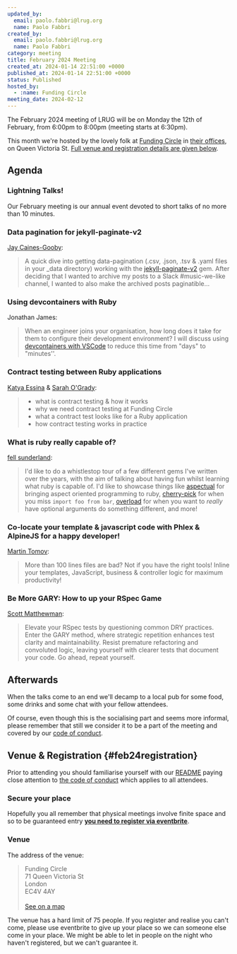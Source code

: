 ```yaml
---
updated_by:
  email: paolo.fabbri@lrug.org
  name: Paolo Fabbri
created_by:
  email: paolo.fabbri@lrug.org
  name: Paolo Fabbri
category: meeting
title: February 2024 Meeting
created_at: 2024-01-14 22:51:00 +0000
published_at: 2024-01-14 22:51:00 +0000
status: Published
hosted_by:
  - :name: Funding Circle
meeting_date: 2024-02-12
---
```


The February 2024 meeting of LRUG will be on Monday the 12th of
February, from 6:00pm to 8:00pm (meeting starts at 6:30pm).

This month we're hosted by the lovely folk at [Funding
Circle](https://fundingcircle.com) in [their offices][fc-venue], on Queen
Victoria St. [Full venue and registration details are given below](#feb24registration).

## Agenda

### Lightning Talks!

Our February meeting is our annual event devoted to short talks of no more
than 10 minutes.

### Data pagination for jekyll-paginate-v2

[Jay Caines-Gooby](https://jay.gooby.org):

> A quick dive into getting data-pagination (.csv, .json, .tsv
> & .yaml files in your _data directory) working with the [jekyll-paginate-v2](https://github.com/sverrirs/jekyll-paginate-v2)
> gem. After deciding that I wanted to archive my posts to a Slack
> #music-we-like channel, I wanted to also make the archived posts
> paginatible...

### Using devcontainers with Ruby

Jonathan James:

> When an engineer joins your organisation, how long does it take for
> them to configure their development environment? I will discuss using
> [devcontainers with VSCode](https://code.visualstudio.com/docs/devcontainers/containers) to reduce this time from "days" to
> "minutes''.

### Contract testing between Ruby applications

[Katya Essina](https://github.com/KatyaEssina95) & [Sarah O'Grady](https://github.com/sarah-ogrady):

> - what is contract testing & how it works
> - why we need contract testing at Funding Circle
> - what a contract test looks like for a Ruby application
> - how contract testing works in practice

### What is ruby really capable of?

[fell sunderland](https://twitter.com/felltir):

> I'd like to do a whistlestop tour of a few different gems I've written over
> the years, with the aim of talking about having fun whilst learning what
> ruby is capable of. I'd like to showcase things like [aspectual](https://github.com/AgentAntelope/aspectual)
> for bringing aspect oriented programming to ruby, [cherry-pick](https://github.com/AgentAntelope/cherry_pick)
> for when you miss `import foo from bar`, [overload](https://github.com/AgentAntelope/overload) for when you
> want to *really* have optional arguments do something different, and more!

### Co-locate your template & javascript code with Phlex & AlpineJS for a happy developer!

[Martin Tomov](https://www.linkedin.com/in/martin-tomov/):

> More than 100 lines files are bad? Not if you have the right tools! Inline
> your templates, JavaScript, business & controller logic for maximum
> productivity!

### Be More GARY: How to up your RSpec Game

[Scott Matthewman](https://twitter.com/scottm):

> Elevate your RSpec tests by questioning common DRY practices. Enter the GARY
> method, where strategic repetition enhances test clarity and maintainability.
> Resist premature refactoring and convoluted logic, leaving yourself with
> clearer tests that document your code. Go ahead, repeat yourself.

## Afterwards

When the talks come to an end we'll decamp to a local pub for some food, some
drinks and some chat with your fellow attendees.

Of course, even though this is the socialising part and seems more
informal, please remember that still we consider it to be a part of the
meeting and covered by our [code of conduct](http://readme.lrug.org/#code-of-conduct).

## Venue & Registration {#feb24registration}

Prior to attending you should familiarise yourself with our
[README](http://readme.lrug.org/) paying close attention to [the code of
conduct](http://readme.lrug.org/#code-of-conduct) which applies to all
attendees.

### Secure your place

Hopefully you all remember that physical meetings involve finite space and so to be guaranteed entry **[you need to register via eventbrite][february2024-eventbrite]**.

### Venue

The address of the venue:

> Funding Circle<br/>71 Queen Victoria St<br/>London<br/>EC4V 4AY<br/><br/>[See on a map][fc-venue]

The venue has a hard limit of 75 people.  If you register and realise you
can't come, please use eventbrite to give up your place so we can someone
else come in your place.  We might be able to let in people on the night
who haven't registered, but we can't guarantee it.

[fc-venue]: https://goo.gl/maps/gVwnprtjhNKoK2AJ8
[february2024-eventbrite]: https://www.eventbrite.com/e/london-ruby-user-group-february-2024-meeting-tickets-699978242767
